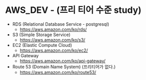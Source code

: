 # AWS_DEV - (프리 티어 수준 study) 
- RDS (Relational Database Service - postgresql)
  - https://aws.amazon.com/ko/rds/
- S3 (Simple Storage Service)
  - https://aws.amazon.com/ko/s3/
- EC2 (Elastic Compute Cloud)
  - https://aws.amazon.com/ko/ec2/
- API Gateway
  - https://aws.amazon.com/ko/api-gateway/
- Route 53 (Domain Name System) (프리티어가 없다.) 
  - https://aws.amazon.com/ko/route53/
